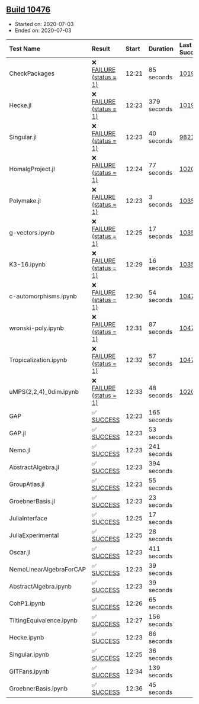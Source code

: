 ## [Build 10476](https://oscarci.mathematik.uni-kl.de/job/oscar/10476/)

* Started on: 2020-07-03
* Ended on: 2020-07-03

| Test Name    | Result | Start | Duration | Last Success | First Failure |
|:-------------|:-------|:------|:---------|:-------------|:--------------|
| CheckPackages | ❌ [FAILURE (status = 1)](https://oscarci.mathematik.uni-kl.de/job/oscar/10476/artifact/logs/build-10476/CheckPackages.log) | 12:21 | 85 seconds | [10197](https://oscarci.mathematik.uni-kl.de/job/oscar/10197/) | [10198](https://oscarci.mathematik.uni-kl.de/job/oscar/10198/) |
| Hecke.jl | ❌ [FAILURE (status = 1)](https://oscarci.mathematik.uni-kl.de/job/oscar/10476/artifact/logs/build-10476/Hecke.jl.log) | 12:23 | 379 seconds | [10197](https://oscarci.mathematik.uni-kl.de/job/oscar/10197/) | [10198](https://oscarci.mathematik.uni-kl.de/job/oscar/10198/) |
| Singular.jl | ❌ [FAILURE (status = 1)](https://oscarci.mathematik.uni-kl.de/job/oscar/10476/artifact/logs/build-10476/Singular.jl.log) | 12:23 | 40 seconds | [9821](https://oscarci.mathematik.uni-kl.de/job/oscar/9821/) | [9822](https://oscarci.mathematik.uni-kl.de/job/oscar/9822/) |
| HomalgProject.jl | ❌ [FAILURE (status = 1)](https://oscarci.mathematik.uni-kl.de/job/oscar/10476/artifact/logs/build-10476/HomalgProject.jl.log) | 12:24 | 77 seconds | [10209](https://oscarci.mathematik.uni-kl.de/job/oscar/10209/) | [10210](https://oscarci.mathematik.uni-kl.de/job/oscar/10210/) |
| Polymake.jl | ❌ [FAILURE (status = 1)](https://oscarci.mathematik.uni-kl.de/job/oscar/10476/artifact/logs/build-10476/Polymake.jl.log) | 12:23 | 3 seconds | [10356](https://oscarci.mathematik.uni-kl.de/job/oscar/10356/) | [10357](https://oscarci.mathematik.uni-kl.de/job/oscar/10357/) |
| g-vectors.ipynb | ❌ [FAILURE (status = 1)](https://oscarci.mathematik.uni-kl.de/job/oscar/10476/artifact/logs/build-10476/g-vectors.ipynb.log) | 12:25 | 17 seconds | [10356](https://oscarci.mathematik.uni-kl.de/job/oscar/10356/) | [10357](https://oscarci.mathematik.uni-kl.de/job/oscar/10357/) |
| K3-16.ipynb | ❌ [FAILURE (status = 1)](https://oscarci.mathematik.uni-kl.de/job/oscar/10476/artifact/logs/build-10476/K3-16.ipynb.log) | 12:29 | 16 seconds | [10356](https://oscarci.mathematik.uni-kl.de/job/oscar/10356/) | [10357](https://oscarci.mathematik.uni-kl.de/job/oscar/10357/) |
| c-automorphisms.ipynb | ❌ [FAILURE (status = 1)](https://oscarci.mathematik.uni-kl.de/job/oscar/10476/artifact/logs/build-10476/c-automorphisms.ipynb.log) | 12:30 | 54 seconds | [10475](https://oscarci.mathematik.uni-kl.de/job/oscar/10475/) | [10476](https://oscarci.mathematik.uni-kl.de/job/oscar/10476/) |
| wronski-poly.ipynb | ❌ [FAILURE (status = 1)](https://oscarci.mathematik.uni-kl.de/job/oscar/10476/artifact/logs/build-10476/wronski-poly.ipynb.log) | 12:31 | 87 seconds | [10474](https://oscarci.mathematik.uni-kl.de/job/oscar/10474/) | [10475](https://oscarci.mathematik.uni-kl.de/job/oscar/10475/) |
| Tropicalization.ipynb | ❌ [FAILURE (status = 1)](https://oscarci.mathematik.uni-kl.de/job/oscar/10476/artifact/logs/build-10476/Tropicalization.ipynb.log) | 12:32 | 57 seconds | [10475](https://oscarci.mathematik.uni-kl.de/job/oscar/10475/) | [10476](https://oscarci.mathematik.uni-kl.de/job/oscar/10476/) |
| uMPS(2,2,4)_0dim.ipynb | ❌ [FAILURE (status = 1)](https://oscarci.mathematik.uni-kl.de/job/oscar/10476/artifact/logs/build-10476/uMPS-2-2-4-_0dim.ipynb.log) | 12:33 | 48 seconds | [10209](https://oscarci.mathematik.uni-kl.de/job/oscar/10209/) | [10210](https://oscarci.mathematik.uni-kl.de/job/oscar/10210/) |
| GAP | ✅ [SUCCESS](https://oscarci.mathematik.uni-kl.de/job/oscar/10476/artifact/logs/build-10476/GAP.log) | 12:23 | 165 seconds |  |  |
| GAP.jl | ✅ [SUCCESS](https://oscarci.mathematik.uni-kl.de/job/oscar/10476/artifact/logs/build-10476/GAP.jl.log) | 12:23 | 53 seconds |  |  |
| Nemo.jl | ✅ [SUCCESS](https://oscarci.mathematik.uni-kl.de/job/oscar/10476/artifact/logs/build-10476/Nemo.jl.log) | 12:23 | 241 seconds |  |  |
| AbstractAlgebra.jl | ✅ [SUCCESS](https://oscarci.mathematik.uni-kl.de/job/oscar/10476/artifact/logs/build-10476/AbstractAlgebra.jl.log) | 12:23 | 394 seconds |  |  |
| GroupAtlas.jl | ✅ [SUCCESS](https://oscarci.mathematik.uni-kl.de/job/oscar/10476/artifact/logs/build-10476/GroupAtlas.jl.log) | 12:23 | 55 seconds |  |  |
| GroebnerBasis.jl | ✅ [SUCCESS](https://oscarci.mathematik.uni-kl.de/job/oscar/10476/artifact/logs/build-10476/GroebnerBasis.jl.log) | 12:23 | 23 seconds |  |  |
| JuliaInterface | ✅ [SUCCESS](https://oscarci.mathematik.uni-kl.de/job/oscar/10476/artifact/logs/build-10476/JuliaInterface.log) | 12:25 | 17 seconds |  |  |
| JuliaExperimental | ✅ [SUCCESS](https://oscarci.mathematik.uni-kl.de/job/oscar/10476/artifact/logs/build-10476/JuliaExperimental.log) | 12:25 | 28 seconds |  |  |
| Oscar.jl | ✅ [SUCCESS](https://oscarci.mathematik.uni-kl.de/job/oscar/10476/artifact/logs/build-10476/Oscar.jl.log) | 12:23 | 411 seconds |  |  |
| NemoLinearAlgebraForCAP | ✅ [SUCCESS](https://oscarci.mathematik.uni-kl.de/job/oscar/10476/artifact/logs/build-10476/NemoLinearAlgebraForCAP.log) | 12:23 | 39 seconds |  |  |
| AbstractAlgebra.ipynb | ✅ [SUCCESS](https://oscarci.mathematik.uni-kl.de/job/oscar/10476/artifact/logs/build-10476/AbstractAlgebra.ipynb.log) | 12:23 | 39 seconds |  |  |
| CohP1.ipynb | ✅ [SUCCESS](https://oscarci.mathematik.uni-kl.de/job/oscar/10476/artifact/logs/build-10476/CohP1.ipynb.log) | 12:26 | 65 seconds |  |  |
| TiltingEquivalence.ipynb | ✅ [SUCCESS](https://oscarci.mathematik.uni-kl.de/job/oscar/10476/artifact/logs/build-10476/TiltingEquivalence.ipynb.log) | 12:27 | 156 seconds |  |  |
| Hecke.ipynb | ✅ [SUCCESS](https://oscarci.mathematik.uni-kl.de/job/oscar/10476/artifact/logs/build-10476/Hecke.ipynb.log) | 12:23 | 86 seconds |  |  |
| Singular.ipynb | ✅ [SUCCESS](https://oscarci.mathematik.uni-kl.de/job/oscar/10476/artifact/logs/build-10476/Singular.ipynb.log) | 12:25 | 36 seconds |  |  |
| GITFans.ipynb | ✅ [SUCCESS](https://oscarci.mathematik.uni-kl.de/job/oscar/10476/artifact/logs/build-10476/GITFans.ipynb.log) | 12:34 | 139 seconds |  |  |
| GroebnerBasis.ipynb | ✅ [SUCCESS](https://oscarci.mathematik.uni-kl.de/job/oscar/10476/artifact/logs/build-10476/GroebnerBasis.ipynb.log) | 12:36 | 45 seconds |  |  |
